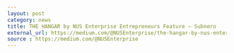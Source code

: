 ```yaml
---
layout: post
category: news
title: THE HANGAR by NUS Enterprise Entrepreneurs Feature — Subnero
external_url: https://medium.com/@NUSEnterprise/the-hangar-by-nus-enterprise-entrepreneurs-feature-subnero-efc2ee7329aa
source : https://medium.com/@NUSEnterprise
---
```

